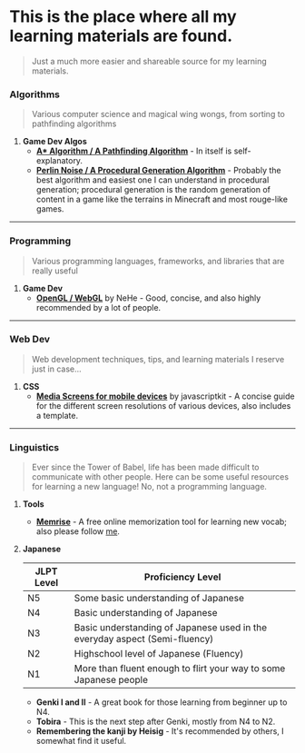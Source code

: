 # This is the place where all my learning materials are found.
> Just a much more easier and shareable source for my learning materials. 



### Algorithms
> Various computer science and magical wing wongs, from sorting to pathfinding algorithms
1. **Game Dev Algos**
    * **[A* Algorithm / A Pathfinding Algorithm](http://theory.stanford.edu/~amitp/GameProgramming/AStarComparison.html)** - In itself is self-explanatory.
    * **[Perlin Noise / A Procedural Generation Algorithm](https://www.redblobgames.com/articles/noise/introduction.html)** - Probably the best algorithm and easiest one I can understand in procedural generation; procedural generation is the random generation of content in a game like the terrains in Minecraft and most rouge-like games.

---
### Programming
> Various programming languages, frameworks, and libraries that are really useful
1. **Game Dev**
    * **[OpenGL / WebGL](http://nehe.gamedev.net/)** by NeHe - Good, concise, and also highly recommended by a lot of people.
---
### Web Dev
> Web development techniques, tips, and learning materials I reserve just in case...
1. **CSS**
    * **[Media Screens for mobile devices](http://javascriptkit.com/dhtmltutors/cssmediaqueries2.shtml)** by javascriptkit - A concise guide for the different screen resolutions of various devices, also includes a template.
---
### Linguistics
> Ever since the Tower of Babel, life has been made difficult to communicate with other people.
> Here can be some useful resources for learning a new language! No, not a programming language.

1. **Tools**
    * **[Memrise](https://www.memrise.com/home/)** - A free online memorization tool for learning new vocab; also please follow [me](https://www.memrise.com/user/OxygenJam/).
  
2. **Japanese**

   | JLPT Level | Proficiency Level |
   | --- | --- |
   | N5 | Some basic understanding of Japanese|
   | N4 | Basic understanding of Japanese |
   | N3 | Basic understanding of Japanese used in the everyday aspect (Semi-fluency) |
   | N2 | Highschool level of Japanese (Fluency) |
   | N1 | More than fluent enough to flirt your way to some Japanese people |    
    * **Genki I and II** - A great book for those learning from beginner up to N4.
    * **Tobira** - This is the next step after Genki, mostly from N4 to N2.
    * **Remembering the kanji by Heisig** - It's recommended by others, I somewhat find it useful.
  


